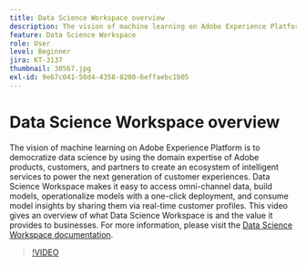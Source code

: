 ```yaml
---
title: Data Science Workspace overview
description: The vision of machine learning on Adobe Experience Platform is to democratize data science by using the domain expertise of Adobe products, customers, and partners to create an ecosystem of intelligent services to power the next generation of customer experiences. Data Science Workspace makes it easy to access omni-channel data, build models, operationalize models with a one-click deployment, and consume model insights by sharing them via real-time customer profiles. This video gives an overview of what Data Science Workspace is and the value it provides to businesses.
feature: Data Science Workspace
role: User
level: Beginner
jira: KT-3137
thumbnail: 30567.jpg
exl-id: 9e67c041-50d4-4358-8200-6effaebc1b05
---
```

# Data Science Workspace overview

The vision of machine learning on Adobe Experience Platform is to democratize data science by using the domain expertise of Adobe products, customers, and partners to create an ecosystem of intelligent services to power the next generation of customer experiences. Data Science Workspace makes it easy to access omni-channel data, build models, operationalize models with a one-click deployment, and consume model insights by sharing them via real-time customer profiles. This video gives an overview of what Data Science Workspace is and the value it provides to businesses. For more information, please visit the [Data Science Workspace documentation](https://experienceleague.adobe.com/docs/experience-platform/data-science-workspace/home.html).

>[!VIDEO](https://video.tv.adobe.com/v/30567?learn=on)

